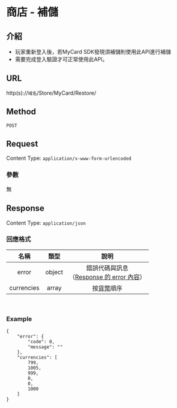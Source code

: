 # 商店 - 補儲

## 介紹

- 玩家重新登入後，若MyCard SDK發現須補儲則使用此API進行補儲
- 需要完成登入驗證才可正常使用此API。

## URL

http(s)://`域名`/Store/MyCard/Restore/

## Method

`POST`

## Request

Content Type: `application/x-www-form-urlencoded`

### 參數

無

## Response

Content Type: `application/json`

### 回應格式

| 名稱 | 類型 | 說明 |
|:-:|:-:|:-:|
| error | object | 錯誤代碼與訊息<br>（[Response 的 error 內容](../response.md#error)） |
| currencies | array | 按[貨幣](GetInfos.md#Currency)順序 |
<br>

### Example

	{
		"error": {
			"code": 0,
			"message": ""
		},
		"currencies": [
			799,
			1005,
			999,
			0,
			0,
			1000
		]
	}